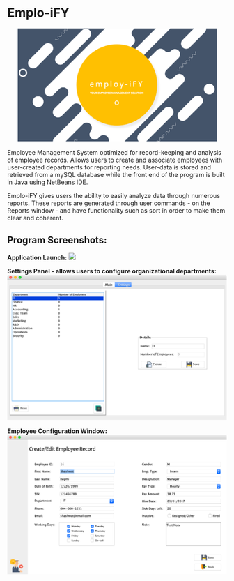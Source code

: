 # Emplo-iFY

<p align="center">
<img src="Empoly-iFY%20Screenshots/Splash.png" width="457" height="259.5">
</p>

Employee Management System optimized for record-keeping and analysis of employee records. Allows users to create and associate employees with user-created departments for reporting needs. User-data is stored and retrieved from a mySQL database while the front end of the program is built in Java using NetBeans IDE. 

Emplo-iFY gives users the ability to easily analyze data through numerous reports. These reports are generated through user commands - on the Reports window - and have functionality such as sort in order to make them clear and coherent.


## Program Screenshots:

**Application Launch:**
![](Empoly-iFY%20Screenshots/Main.png)

**Settings Panel - allows users to configure organizational departments:**
![](Empoly-iFY%20Screenshots/Settings%20Page.png)


**Employee Configuration Window:**
![](Empoly-iFY%20Screenshots/Edit%20Employee.png)

